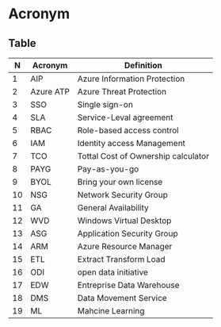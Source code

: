 # Acronym

## Table
|N  | Acronym   | Definition                   |
|-- | --------- | ---------------------------- |
| 1 | AIP       | Azure Information Protection |
| 2 | Azure ATP | Azure Threat Protection      |
| 3 | SSO       | Single sign-on               |
| 4 | SLA       | Service-Leval agreement      |
| 5 | RBAC      | Role-based access control    |
| 6 | IAM       | Identity access Management   |
| 7 | TCO       | Tottal Cost of Ownership calculator|
| 8 | PAYG      | Pay-as-you-go                      |
| 9 | BYOL      | Bring your own license             |
| 10| NSG       | Network Security Group |
|11 | GA        | General Availability |
|12 | WVD       | Windows Virtual Desktop |
|13 | ASG       | Application Security Group |
|14 | ARM       | Azure Resource Manager |
|15 | ETL       | Extract Transform Load |
|16 | ODI       | open data initiative |
|17 | EDW       | Entreprise Data Warehouse |
|18 | DMS       | Data Movement Service |
|19 | ML        | Mahcine Learning |
